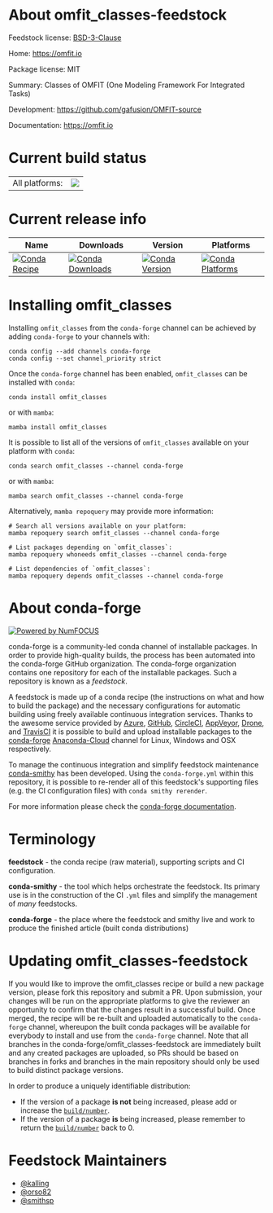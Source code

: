 About omfit_classes-feedstock
=============================

Feedstock license: [BSD-3-Clause](https://github.com/conda-forge/omfit_classes-feedstock/blob/main/LICENSE.txt)

Home: https://omfit.io

Package license: MIT

Summary: Classes of OMFIT (One Modeling Framework For Integrated Tasks)

Development: https://github.com/gafusion/OMFIT-source

Documentation: https://omfit.io

Current build status
====================


<table><tr><td>All platforms:</td>
    <td>
      <a href="https://dev.azure.com/conda-forge/feedstock-builds/_build/latest?definitionId=12363&branchName=main">
        <img src="https://dev.azure.com/conda-forge/feedstock-builds/_apis/build/status/omfit_classes-feedstock?branchName=main">
      </a>
    </td>
  </tr>
</table>

Current release info
====================

| Name | Downloads | Version | Platforms |
| --- | --- | --- | --- |
| [![Conda Recipe](https://img.shields.io/badge/recipe-omfit_classes-green.svg)](https://anaconda.org/conda-forge/omfit_classes) | [![Conda Downloads](https://img.shields.io/conda/dn/conda-forge/omfit_classes.svg)](https://anaconda.org/conda-forge/omfit_classes) | [![Conda Version](https://img.shields.io/conda/vn/conda-forge/omfit_classes.svg)](https://anaconda.org/conda-forge/omfit_classes) | [![Conda Platforms](https://img.shields.io/conda/pn/conda-forge/omfit_classes.svg)](https://anaconda.org/conda-forge/omfit_classes) |

Installing omfit_classes
========================

Installing `omfit_classes` from the `conda-forge` channel can be achieved by adding `conda-forge` to your channels with:

```
conda config --add channels conda-forge
conda config --set channel_priority strict
```

Once the `conda-forge` channel has been enabled, `omfit_classes` can be installed with `conda`:

```
conda install omfit_classes
```

or with `mamba`:

```
mamba install omfit_classes
```

It is possible to list all of the versions of `omfit_classes` available on your platform with `conda`:

```
conda search omfit_classes --channel conda-forge
```

or with `mamba`:

```
mamba search omfit_classes --channel conda-forge
```

Alternatively, `mamba repoquery` may provide more information:

```
# Search all versions available on your platform:
mamba repoquery search omfit_classes --channel conda-forge

# List packages depending on `omfit_classes`:
mamba repoquery whoneeds omfit_classes --channel conda-forge

# List dependencies of `omfit_classes`:
mamba repoquery depends omfit_classes --channel conda-forge
```


About conda-forge
=================

[![Powered by
NumFOCUS](https://img.shields.io/badge/powered%20by-NumFOCUS-orange.svg?style=flat&colorA=E1523D&colorB=007D8A)](https://numfocus.org)

conda-forge is a community-led conda channel of installable packages.
In order to provide high-quality builds, the process has been automated into the
conda-forge GitHub organization. The conda-forge organization contains one repository
for each of the installable packages. Such a repository is known as a *feedstock*.

A feedstock is made up of a conda recipe (the instructions on what and how to build
the package) and the necessary configurations for automatic building using freely
available continuous integration services. Thanks to the awesome service provided by
[Azure](https://azure.microsoft.com/en-us/services/devops/), [GitHub](https://github.com/),
[CircleCI](https://circleci.com/), [AppVeyor](https://www.appveyor.com/),
[Drone](https://cloud.drone.io/welcome), and [TravisCI](https://travis-ci.com/)
it is possible to build and upload installable packages to the
[conda-forge](https://anaconda.org/conda-forge) [Anaconda-Cloud](https://anaconda.org/)
channel for Linux, Windows and OSX respectively.

To manage the continuous integration and simplify feedstock maintenance
[conda-smithy](https://github.com/conda-forge/conda-smithy) has been developed.
Using the ``conda-forge.yml`` within this repository, it is possible to re-render all of
this feedstock's supporting files (e.g. the CI configuration files) with ``conda smithy rerender``.

For more information please check the [conda-forge documentation](https://conda-forge.org/docs/).

Terminology
===========

**feedstock** - the conda recipe (raw material), supporting scripts and CI configuration.

**conda-smithy** - the tool which helps orchestrate the feedstock.
                   Its primary use is in the construction of the CI ``.yml`` files
                   and simplify the management of *many* feedstocks.

**conda-forge** - the place where the feedstock and smithy live and work to
                  produce the finished article (built conda distributions)


Updating omfit_classes-feedstock
================================

If you would like to improve the omfit_classes recipe or build a new
package version, please fork this repository and submit a PR. Upon submission,
your changes will be run on the appropriate platforms to give the reviewer an
opportunity to confirm that the changes result in a successful build. Once
merged, the recipe will be re-built and uploaded automatically to the
`conda-forge` channel, whereupon the built conda packages will be available for
everybody to install and use from the `conda-forge` channel.
Note that all branches in the conda-forge/omfit_classes-feedstock are
immediately built and any created packages are uploaded, so PRs should be based
on branches in forks and branches in the main repository should only be used to
build distinct package versions.

In order to produce a uniquely identifiable distribution:
 * If the version of a package **is not** being increased, please add or increase
   the [``build/number``](https://docs.conda.io/projects/conda-build/en/latest/resources/define-metadata.html#build-number-and-string).
 * If the version of a package **is** being increased, please remember to return
   the [``build/number``](https://docs.conda.io/projects/conda-build/en/latest/resources/define-metadata.html#build-number-and-string)
   back to 0.

Feedstock Maintainers
=====================

* [@kalling](https://github.com/kalling/)
* [@orso82](https://github.com/orso82/)
* [@smithsp](https://github.com/smithsp/)

